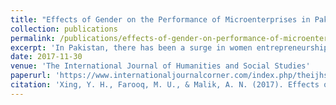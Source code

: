 ```yaml
---
title: "Effects of Gender on the Performance of Microenterprises in Pakistan"
collection: publications
permalink: /publications/effects-of-gender-on-performance-of-microenterprises-in-Pakistan
excerpt: 'In Pakistan, there has been a surge in women entrepreneurship, either as a sole proprietorship or joint partnership mostly with male family members. Using non-randomized data, in this paper we compare the impact of owner's gender on the performance of the enterprise in Pakistan. Our results show an intricate association between the gender of the owner and the performance of the enterprise. While there is no significant difference in the performance with respect to profitability of the business, however, female owned enterprises have shown more employment growth as compared to male owned enterprises. Results of OLS regression on the basis of gender show that common factors that affect the performance of the enterprises have assorted effects for male-owned and female-owned enterprises. For female entrepreneurs, education in the most significant factor in their business success.	Xing, Y. H., Farooq, M. U., & Malik, A. N. (2017). Effects of Gender on the Performance of Microenterprises in Pakistan'.
date: 2017-11-30
venue: 'The International Journal of Humanities and Social Studies'
paperurl: 'https://www.internationaljournalcorner.com/index.php/theijhss/article/view/125536'
citation: 'Xing, Y. H., Farooq, M. U., & Malik, A. N. (2017). Effects of Gender on the Performance of Microenterprises in Pakistan. The International Journal of Humanities & Social Studies, 5(11).'
---
```

